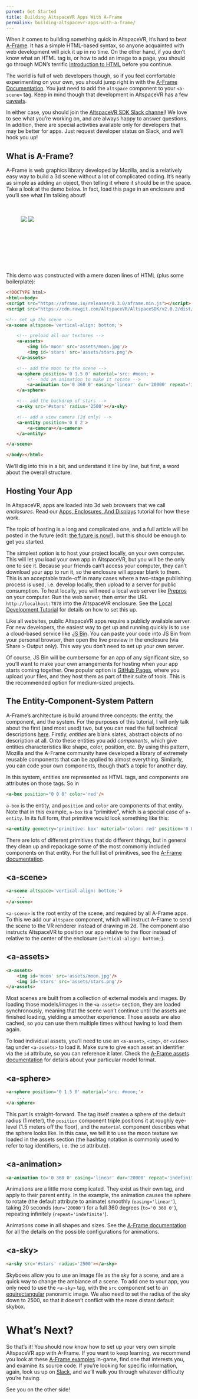 ```yaml
---
parent: Get Started
title: Building AltspaceVR Apps With A-Frame
permalink: building-altspacevr-apps-with-a-frame/
---
```


When it comes to building something quick in AltspaceVR, it’s hard to beat [A-Frame](https://aframe.io/). It has a
simple HTML-based syntax, so anyone acquainted with web development will pick it up in no time. On the other hand, if
you don’t know what an HTML tag is, or how to add an image to a page, you should go through MDN’s terrific [Introduction
to HTML](https://developer.mozilla.org/en-US/docs/Web/Guide/HTML/Introduction) before you continue.

The world is full of web developers though, so if you feel comfortable experimenting on your own, you should jump right
in with the [A-Frame Documentation](https://aframe.io/docs/0.3.0/introduction/). You just need to add the `altspace`
component to your `<a-scene>` tag. Keep in mind though that development in AltspaceVR has a few
[caveats](https://github.com/altspacevr/altspacesdk#graphics-feature-support).

In either case, you should join the [AltspaceVR SDK Slack channel](/slack)! We love to see what you’re working on, and
are always happy to answer questions. In addition, there are special activities available only for developers that may
be better for apps. Just request developer status on Slack, and we’ll hook you up!

## What is A-Frame?

A-Frame is web graphics library developed by Mozilla, and is a relatively easy way to build a 3d scene without a lot of
complicated coding. It’s nearly as simple as adding an object, then telling it where it should be in the space. Take a
look at the demo below. In fact, load this page in an enclosure and you’ll see what I’m talking about!

<script src="https://aframe.io/releases/0.3.2/aframe.min.js"></script>
<script src="https://sdk.altvr.com/libs/altspace.js/2.0.2/altspace.min.js"></script>


<figure>
<a-scene embedded altspace='vertical-align: bottom;' style='height: 480px;'><br />
	<a-assets><br />
		<img id='moon' src='/assets/images/moon.jpg'/>
		<img id='stars' src='/assets/images/stars.png'/>
	</a-assets><br />
	<a-sphere position='0 1.5 0' material='shader: flat; src: #moon;'><br />
		<a-animation to='0 360 0' easing='linear' dur='20000' repeat='indefinite'/><br />
	</a-sphere><br />
	<a-sky src='#stars' radius='2500'></a-sky><br />
	<a-entity position='0 0 2'><br />
		<a-camera></a-camera><br />
	</a-entity><br />
</a-scene>
</figure>

This demo was constructed with a mere dozen lines of HTML (plus some boilerplate):

```html
<!DOCTYPE html>
<html><body>
<script src="https://aframe.io/releases/0.3.0/aframe.min.js"></script>
<script src="https://cdn.rawgit.com/AltspaceVR/AltspaceSDK/v2.0.2/dist/altspace.min.js"></script>

<!-- set up the scene -->
<a-scene altspace='vertical-align: bottom;'>

	<!-- preload all our textures -->
	<a-assets>
		<img id='moon' src='assets/moon.jpg'/>
		<img id='stars' src='assets/stars.png'/>
	</a-assets>

	<!-- add the moon to the scene -->
	<a-sphere position='0 1.5 0' material='src: #moon;'>
		<!-- add an animation to make it rotate -->
		<a-animation to='0 360 0' easing='linear' dur='20000' repeat='indefinite'/>
	</a-sphere>

	<!-- add the backdrop of stars -->
	<a-sky src='#stars' radius='2500'></a-sky>

	<!-- add a view camera (2d only) -->
	<a-entity position='0 0 2'>
		<a-camera></a-camera>
	</a-entity>

</a-scene>

</body></html>
```

We’ll dig into this in a bit, and understand it line by line, but first, a word about the overall structure.

## Hosting Your App

In AltspaceVR, apps are loaded into 3d web browsers that we call _enclosures_. Read our
[Apps, Enclosures, And Displays](/apps-enclosures-and-displays/) tutorial for how these work.

The topic of hosting is a long and complicated one, and a full article will be posted in the future (edit:
[the future is now!](/hosting-your-apps/)), but this should be enough to get you started.

The simplest option is to host your project locally, on your own computer. This will let you load your own app in
AltspaceVR, but you will be the only one to see it. Because your friends can’t access your computer, they can’t download
your app to run it, so the enclosure will appear blank to them. This is an acceptable trade-off in many cases where a
two-stage publishing process is used, i.e. develop locally, then upload to a server for public consumption. To host
locally, you will need a local web server like [Prepros](https://prepros.io/) on your computer. Run the web server, then
enter the URL `http://localhost:7878` into the AltspaceVR enclosure. See the [Local Development Tutorial](/local-dev/)
for details on how to set this up.

Like all websites, public AltspaceVR apps require a publicly available server. For new developers, the easiest way to
get up and running quickly is to use a cloud-based service like [JS Bin](https://jsbin.com). You can paste your code
into JS Bin from your personal browser, then open the live preview in the enclosure (via Share > Output only). This way
you don’t need to set up your own server.

Of course, JS Bin will be cumbersome for an app of any significant size, so you’ll want to make your own arrangements
for hosting when your app starts coming together. One popular option is [GitHub Pages](https://pages.github.com/), where
	you upload your files, and they host them as part of their suite of tools. This is the recommended option for
	medium-sized projects.

## The Entity-Component-System Pattern

A-Frame’s architecture is build around three concepts: the entity, the component, and the system. For the purposes of
this tutorial, I will only talk about the first (and most used) two, but you can read the full technical descriptions
[here](https://aframe.io/docs/0.3.0/core/). Firstly, _entities_ are blank slates, abstract objects of no description at
all. Onto these entities you add _components_, which give entities characteristics like shape, color, position, etc. By
using this pattern, Mozilla and the A-Frame community have developed a library of extremely reusable components that can
be applied to almost everything. Similarly, you can code your own components, though that’s a topic for another day.

In this system, entities are represented as HTML tags, and components are attributes on those tags. So in

```html
<a-box position="0 0 0" color='red'/>
```

`a-box` is the entity, and `position` and `color` are components of that entity. Note that in this example, `a-box` is a
“primitive”, which is a special case of `a-entity`. In its full form, that primitive would look something like this:

```html
<a-entity geometry='primitive: box' material='color: red' position='0 0 0'/>
```

There are lots of different primitives that do different things, but in general they clean up and repackage some of the
most commonly included components on that entity. For the full list of primitives, see the
[A-Frame documentation](https://aframe.io/docs/0.3.0/primitives/).

## &lt;a-scene&gt;

```html
<a-scene altspace='vertical-align: bottom;'>
	...
</a-scene>
```

`<a-scene>` is the root entity of the scene, and required by all A-Frame apps. To this we add our `altspace` component,
which will instruct A-Frame to send the scene to the VR renderer instead of drawing in 2d. The component also instructs
AltspaceVR to position our app relative to the floor instead of relative to the center of the enclosure
(`vertical-align: bottom;`).

## &lt;a-assets&gt;

```html
<a-assets>
	<img id='moon' src='assets/moon.jpg'/>
	<img id='stars' src='assets/stars.png'/>
</a-assets>
```

Most scenes are built from a collection of external models and images. By loading those models/images in the
`<a-assets>` section, they are loaded synchronously, meaning that the scene won’t continue until the assets are finished
loading, yielding a smoother experience. Those assets are also cached, so you can use them multiple times without having
to load them again.

To load individual assets, you’ll need to use an `<a-asset>`, `<img>`, or `<video>` tag under `<a-assets>` to load it.
Make sure to give each asset an identifier via the `id` attribute, so you can reference it later. Check the
[A-Frame assets documentation](https://aframe.io/docs/0.3.0/core/asset-management-system.html) for details about your
particular model format.

## &lt;a-sphere&gt;

```html
<a-sphere position='0 1.5 0' material='src: #moon;'>
	...
</a-sphere>
```

This part is straight-forward. The tag itself creates a sphere of the default radius (1 meter), the `position` component
triple positions it at roughly eye-level (1.5 meters off the floor), and the `material` component describes what the
sphere looks like. In this case, we tell it to use the moon texture we loaded in the assets section (the hashtag
notation is commonly used to refer to tag identifiers, i.e. the `id` attribute).

## &lt;a-animation&gt;

```html
<a-animation to='0 360 0' easing='linear' dur='20000' repeat='indefinite'/>
```

Animations are a little more complicated. They exist as their own tag, and apply to their parent entity. In the example,
the animation causes the sphere to rotate (the default attribute to animate) smoothly (`easing='linear'`), taking 20
seconds (`dur='20000'`) for a full 360 degrees (`to='0 360 0'`), repeating infinitely (`repeat='indefinite'`).

Animations come in all shapes and sizes. See the
[A-Frame documentation](https://aframe.io/docs/0.3.0/core/animations.html) for all the details on the possible
configurations for animations.

## &lt;a-sky&gt;

```html
<a-sky src='#stars' radius='2500'></a-sky>
```

Skyboxes allow you to use an image file as the sky for a scene, and are a quick way to change the ambiance of a scene.
To add one to your app, you only need to use the `<a-sky>` tag, with the `src` component set to an
[equirectangular](https://wiki.panotools.org/Panorama_formats) panoramic image. We also need to set the radius of the sky
down to 2500, so that it doesn’t conflict with the more distant default skybox.

# What’s Next?

So that’s it! You should now know how to set up your very own simple AltspaceVR app with A-Frame. If you want to keep
learning, we recommend you look at these [A-Frame examples](https://altspacevr.github.io/aframe/examples/) in-game, find
one that interests you, and examine its source code. If you’re looking for specific information, again, look us up on
[Slack](https://altspacevr-slackin.herokuapp.com/), and we’ll walk
you through whatever difficulty you’re having.

See you on the other side!
